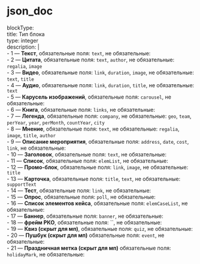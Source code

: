 # json_doc  
 blockType:  
          title: Тип блока   
          type: integer    
          description: |  
            - 1 — **Текст**, обязательные поля: `text`, не обязательные:   
            - 2 — **Цитата**, обязательные поля: `text`, `author`, не обязательные: `regalia`, `image`  
            - 3 — **Видео**, обязательные поля: `link`, `duration`, `image`, не обязательные: `text`, `title`  
            - 4 — **Аудио**, обязательные поля: `link`, `duration`, `title`, не обязательные: `text`  
            - 5 — **Карусель изображений**, обязательные поля: `carousel`, не обязательные:   
            - 6 — **Книга**, обязательные поля: `links`, не обязательные:   
            - 7 — **Легенда**, обязательные поля: `company`, не обязательные: `geo`, `team`, `perYear`, `year`, `perMonth`, `countYear`, `city`  
            - 8 — **Мнение**, обязательные поля: `text`, не обязательные: `regalia`, `image`, `title`, `author`  
            - 9 — **Описание мероприятия**, обязательные поля: `address`, `date`, `cost`, `link`, не обязательные:   
            - 10 — **Заголовок**, обязательные поля: `text`, не обязательные:   
            - 11 — **Список**, обязательные поля: `elemList`, не обязательные:   
            - 12 — **Промо-блок**, обязательные поля: `link`, `image`, не обязательные: `title`    
            - 13 — **Карточка**, обязательные поля: `title`, `text`, не обязательные: `supportText`  
            - 14 — **Тест**, обязательные поля: `link`, не обязательные:  
            - 15 — **Опрос**, обязательные поля: `poll`, не обязательные:   
            - 16 — **Список элементов кейса**, обязательные поля: `elemCaseList`, не обязательные:   
            - 17 — **Баннер**, обязательные поля: `banner`, не обязательные:   
            - 18 — **фрейм РКО**, обязательные поля: ``, не обязательные:   
            - 19 — **Квиз (скрыт для мп)**, обязательные поля: `quiz`, не обязательные:   
            - 20 — **Пушбук (скрыт для мп)** обязательные поля: `event`, не обязательные:  
            - 21 — **Праздничная метка (скрыт для мп)** обязательные поля: `holidayMark`, не обязательные:  
